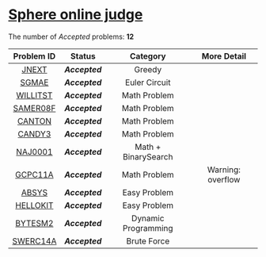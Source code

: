 [Sphere online judge](http://www.spoj.com/)
===========================================

The number of *Accepted* problems: **12**


| Problem ID | Status | Category | More Detail |
|:----------:|:------:|:--------:|:---------:|
| [JNEXT](http://www.spoj.com/problems/JNEXT/) | **_Accepted_** | Greedy |  |
| [SGMAE](http://www.spoj.com/problems/SGAME/) | **_Accepted_** | Euler Circuit |  |
| [WILLITST](http://www.spoj.com/problems/WILLITST/) | **_Accepted_** | Math Problem |  |
| [SAMER08F](http://www.spoj.com/problems/SAMER08F/) | **_Accepted_** | Math Problem |  |
| [CANTON](http://www.spoj.com/problems/CANTON/) | **_Accepted_** | Math Problem |  |
| [CANDY3](http://www.spoj.com/problems/CANDY3/) | **_Accepted_** | Math Problem |  |
| [NAJ0001](http://www.spoj.com/problems/NAJ0001/) | **_Accepted_** | Math + BinarySearch |  |
| [GCPC11A](http://www.spoj.com/problems/GCPC11A/) | **_Accepted_** | Math Problem | Warning: overflow |
| [ABSYS](http://www.spoj.com/problems/ABSYS/) | **_Accepted_** | Easy Problem |  |
| [HELLOKIT](http://www.spoj.com/problems/HELLOKIT/) | **_Accepted_** | Easy Problem |  |
| [BYTESM2](http://www.spoj.com/problems/BYTESM2/) | **_Accepted_** | Dynamic Programming |  |
| [SWERC14A](http://www.spoj.com/problems/SWERC14A/) | **_Accepted_** | Brute Force |  |
